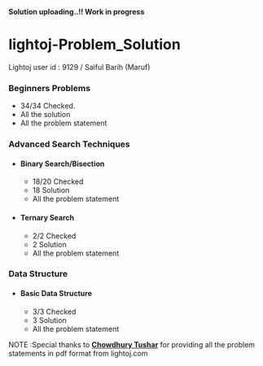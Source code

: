**Solution uploading..!! Work in progress**

# lightoj-Problem_Solution

Lightoj user id : 9129 / Saiful Barih (Maruf)

### Beginners Problems
 
 + 34/34 Checked.
 + All the solution
 + All the problem statement

### Advanced Search Techniques
 - #### Binary Search/Bisection
   + 18/20 Checked
   + 18 Solution
   + All the problem statement

 - #### Ternary Search
   + 2/2 Checked
   + 2 Solution
   + All the problem statement

### Data Structure
 - #### Basic Data Structure
   + 3/3 Checked
   + 3 Solution 
   + All the problem statement

NOTE :Special thanks to [**Chowdhury Tushar**](https://www.facebook.com/cTushar.bd) for providing all the problem statements in pdf format from lightoj.com
